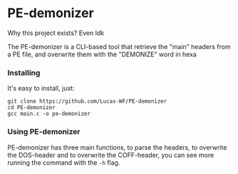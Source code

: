 # PE-demonizer
Why this project exists? Even Idk

The PE-demonizer is a CLI-based tool that retrieve the "main" headers from a PE file, and overwrite them with the "DEMONIZE" word in hexa

### Installing

It's easy to install, just:

```
git clone https://github.com/Lucas-WF/PE-demonizer
cd PE-demonizer
gcc main.c -o pe-demonizer
```

### Using PE-demonizer

PE-demonizer has three main functions, to parse the headers, to overwrite the DOS-header and to overwrite the COFF-header, you can see more running the command with the ```-h``` flag.
